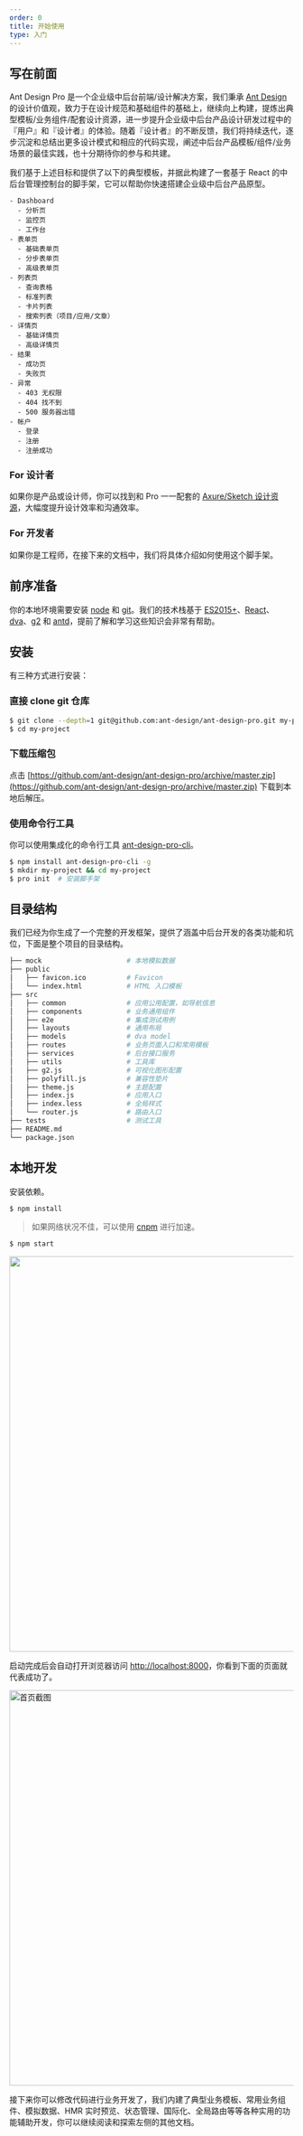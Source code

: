 ```yaml
---
order: 0
title: 开始使用
type: 入门
---
```


## 写在前面

Ant Design Pro 是一个企业级中后台前端/设计解决方案，我们秉承 [Ant Design](http://ant.design/) 的设计价值观，致力于在设计规范和基础组件的基础上，继续向上构建，提炼出典型模板/业务组件/配套设计资源，进一步提升企业级中后台产品设计研发过程中的『用户』和『设计者』的体验。随着『设计者』的不断反馈，我们将持续迭代，逐步沉淀和总结出更多设计模式和相应的代码实现，阐述中后台产品模板/组件/业务场景的最佳实践，也十分期待你的参与和共建。

我们基于上述目标和提供了以下的典型模板，并据此构建了一套基于 React 的中后台管理控制台的脚手架，它可以帮助你快速搭建企业级中后台产品原型。

```
- Dashboard
  - 分析页
  - 监控页
  - 工作台
- 表单页
  - 基础表单页
  - 分步表单页
  - 高级表单页
- 列表页
  - 查询表格
  - 标准列表
  - 卡片列表
  - 搜索列表（项目/应用/文章）
- 详情页
  - 基础详情页
  - 高级详情页
- 结果
  - 成功页
  - 失败页
- 异常
  - 403 无权限
  - 404 找不到
  - 500 服务器出错
- 帐户
  - 登录
  - 注册
  - 注册成功
```

### For 设计者

如果你是产品或设计师，你可以找到和 Pro 一一配套的 [Axure/Sketch 设计资源](/docs/resource)，大幅度提升设计效率和沟通效率。

### For 开发者

如果你是工程师，在接下来的文档中，我们将具体介绍如何使用这个脚手架。

## 前序准备

你的本地环境需要安装 [node](http://nodejs.org/) 和 [git](https://git-scm.com/)。我们的技术栈基于 [ES2015+](http://es6.ruanyifeng.com/)、[React](http://facebook.github.io/react/)、[dva](http://github.com/dvajs/dva)、[g2](https://antv.alipay.com/g2/doc/index.html) 和 [antd](https://ant.design/docs/react/introduce-cn)，提前了解和学习这些知识会非常有帮助。

## 安装

有三种方式进行安装：

### 直接 clone git 仓库

```bash
$ git clone --depth=1 git@github.com:ant-design/ant-design-pro.git my-project
$ cd my-project
```

### 下载压缩包

点击 [https://github.com/ant-design/ant-design-pro/archive/master.zip](https://github.com/ant-design/ant-design-pro/archive/master.zip) 下载到本地后解压。

### 使用命令行工具

你可以使用集成化的命令行工具 [ant-design-pro-cli](https://github.com/ant-design/ant-design-pro-cli)。

```bash
$ npm install ant-design-pro-cli -g
$ mkdir my-project && cd my-project
$ pro init  # 安装脚手架
```

## 目录结构

我们已经为你生成了一个完整的开发框架，提供了涵盖中后台开发的各类功能和坑位，下面是整个项目的目录结构。

```bash
├── mock                     # 本地模拟数据
├── public
│   ├── favicon.ico          # Favicon
│   └── index.html           # HTML 入口模板
├── src
│   ├── common               # 应用公用配置，如导航信息
│   ├── components           # 业务通用组件
│   ├── e2e                  # 集成测试用例
│   ├── layouts              # 通用布局
│   ├── models               # dva model
│   ├── routes               # 业务页面入口和常用模板
│   ├── services             # 后台接口服务
│   ├── utils                # 工具库
│   ├── g2.js                # 可视化图形配置
│   ├── polyfill.js          # 兼容性垫片
│   ├── theme.js             # 主题配置
│   ├── index.js             # 应用入口
│   ├── index.less           # 全局样式
│   └── router.js            # 路由入口
├── tests                    # 测试工具
├── README.md
└── package.json
```

## 本地开发

安装依赖。

```bash
$ npm install
```

> 如果网络状况不佳，可以使用 [cnpm](https://cnpmjs.org/) 进行加速。

```bash
$ npm start
```

<img src="https://gw.alipayobjects.com/zos/rmsportal/DaIsSQRbNkwOXbMDhqEx.png" width="700" />

启动完成后会自动打开浏览器访问 [http://localhost:8000](http://localhost:8000)，你看到下面的页面就代表成功了。

<img src="https://gw.alipayobjects.com/zos/rmsportal/psqyFTiRoXQeaNZdjppA.png" width="700" alt="首页截图" />

接下来你可以修改代码进行业务开发了，我们内建了典型业务模板、常用业务组件、模拟数据、HMR 实时预览、状态管理、国际化、全局路由等等各种实用的功能辅助开发，你可以继续阅读和探索左侧的其他文档。
